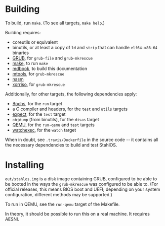Building
========

To build, run `make`. (To see all targets, `make help`.)

Building requires:

-	coreutils or equivalent
-	binutils, or at least a copy of `ld` and `strip` that can handle `elf64-x86-64` binaries
-	[GRUB](https://www.gnu.org/software/grub/), for `grub-file` and `grub-mkrescue`
-	[make](https://www.gnu.org/software/make/), to run `make`
-	[mdbook](https://github.com/rust-lang-nursery/mdBook), to build this documentation
-	[mtools](https://www.gnu.org/software/mtools/), for `grub-mkrescue`
-	[nasm](https://nasm.us/)
-	[xorriso](https://www.gnu.org/software/xorriso/), for `grub-mkrescue`

Additionally, for other targets, the following dependencies apply:

-	[Bochs](http://bochs.sourceforge.net/), for the `run` target
-	a C compiler and headers, for the `test` and `utils` targets
-	[expect](https://core.tcl-lang.org/expect/index), for the `test` target
-	`objdump` (from binutils), for the `disas` target
-	[QEMU](https://www.qemu.org/), for the `run-qemu` and `test` targets
-	[watchexec](https://github.com/watchexec/watchexec), for the `watch` target

When in doubt, see `.travis/Dockerfile` in the source code -- it contains all the necessary dependencies to build and test StahlOS.

Installing
==========

`out/stahlos.img` is a disk image containing GRUB, configured to be able to be booted in the ways the `grub-mkrescue` was configured to be able to. (For official releases, this means BIOS boot and UEFI; depending on your system configuration, different methods may be supported.)

To run in QEMU, see the `run-qemu` target of the Makefile.

In theory, it should be possible to run this on a real machine. It requires AESNI.
